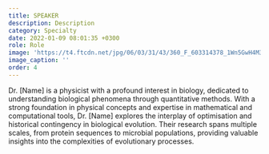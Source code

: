 ```yaml
---
title: SPEAKER 
description: Description
category: Specialty
date: 2022-01-09 08:01:35 +0300
role: Role
image: 'https://t4.ftcdn.net/jpg/06/03/31/43/360_F_603314378_1Wn5GwH4M3tZOFjn9uMSUUtjxZaRrKAw.jpg'
image_caption: ''
order: 4
---
```

Dr. [Name] is a physicist with a profound interest in biology, dedicated to understanding biological phenomena through quantitative methods. With a strong foundation in physical concepts and expertise in mathematical and computational tools, Dr. [Name] explores the interplay of optimisation and historical contingency in biological evolution. Their research spans multiple scales, from protein sequences to microbial populations, providing valuable insights into the complexities of evolutionary processes.
